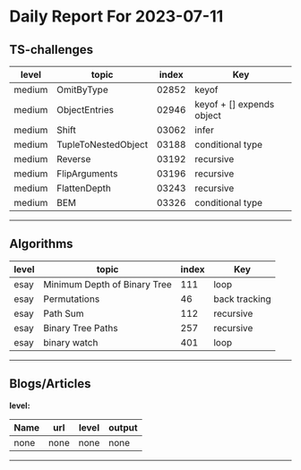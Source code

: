 # Daily Report For 2023-07-11

## TS-challenges

| level  | topic               | index | Key                       |
| ------ | ------------------- | ----- | ------------------------- |
| medium | OmitByType          | 02852 | keyof                     |
| medium | ObjectEntries       | 02946 | keyof + [] expends object |
| medium | Shift               | 03062 | infer                     |
| medium | TupleToNestedObject | 03188 | conditional type          |
| medium | Reverse             | 03192 | recursive                 |
| medium | FlipArguments       | 03196 | recursive                 |
| medium | FlattenDepth        | 03243 | recursive                 |
| medium | BEM                 | 03326 | conditional type          |


---

## Algorithms

| level | topic                        | index | Key           |
| ----- | ---------------------------- | ----- | ------------- |
| esay  | Minimum Depth of Binary Tree | 111   | loop          |
| esay  | Permutations                 | 46    | back tracking |
| esay  | Path Sum                     | 112   | recursive     |
| esay  | Binary Tree Paths            | 257   | recursive     |
| esay  | binary watch                 | 401   | loop          |

---

## Blogs/Articles

**level:**

| Name | url  | level | output |
| ---- | ---- | ----- | ------ |
| none | none | none  | none   |

---
